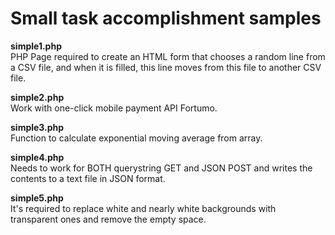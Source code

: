 # Small task accomplishment samples

<b>simple1.php</b><br>
PHP Page required to create an HTML form that chooses a random line from a CSV file, and when it is filled, this line moves from this file to another CSV file.

<b>simple2.php</b><br>
Work with one-click mobile payment API Fortumo.

<b>simple3.php</b><br>
Function to calculate exponential moving average from array.

<b>simple4.php</b><br>
Needs to work for BOTH querystring GET and JSON POST and writes the contents to a text file in JSON format.

<b>simple5.php</b><br>
It's required to replace white and nearly white backgrounds with transparent ones and remove the empty space.